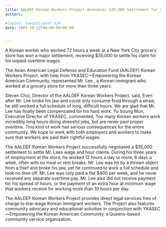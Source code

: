```yaml
---
title: AALDEF Korean Workers Project Announces $35,000 Settlement for Store Worker
authors: 

#layout: layouts/post.njk
date: 2005-10-12T00:00:00+00:00


---
```


A Korean worker who worked 72 hours a week at a New York City grocery store has won a major settlement, receiving $35,000 to settle his claim for his unpaid overtime wages.

The Asian American Legal Defense and Education Fund (AALDEF) Korean Workers Project, with help from YKASEC—Empowering the Korean American Community, represented Mr. Lee , a Korean immigrant who worked at a grocery store for more than three years. 

Steven Choi, Director of the AALDEF Korean Workers Project, said, Even after Mr. Lee broke his jaw and could only consume food through a straw, he still worked a full schedule of long, difficult hours. We are glad that Mr. Lee has finally been compensated for his hard work. Yu Soung Mun, Executive Director of YKASEC, commented, Too many Korean workers work incredibly long hours doing stressful jobs, but are never paid proper overtime. This kind of work has serious consequences for the entire community. We hope to work with both employers and workers to make sure that workers are paid their rightful wages.

The AALDEF Korean Workers Project successfully negotiated a $35,000 settlement to settle Mr. Lees wage and hour claims. During his three years of employment at the store, he worked 12 hours a day or more, 6 days a week, often with no meal or rest breaks. Mr. Lee was hit by a thrown object from a thief and broke his jaw, yet he continued to work a full schedule and took no time off. Mr. Lee was only paid a flat $400 per week, and he never received any separate overtime pay. Mr. Lee also did not receive payment for his spread of hours, or the payment of an extra hour at minimum wage that workers receive for working more than 10 hours per day. 

The AALDEF Korean Workers Project provides direct legal services free of charge to low-wage Korean immigrant workers. The Project also features community advocacy and educational activities in conjunction with YKASEC—Empowering the Korean American Community, a Queens-based community service organization.
